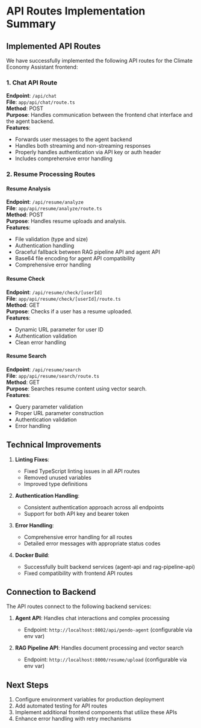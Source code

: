 # API Routes Implementation Summary

## Implemented API Routes

We have successfully implemented the following API routes for the Climate Economy Assistant frontend:

### 1. Chat API Route

**Endpoint**: `/api/chat`  
**File**: `app/api/chat/route.ts`  
**Method**: POST  
**Purpose**: Handles communication between the frontend chat interface and the agent backend.  
**Features**:
- Forwards user messages to the agent backend
- Handles both streaming and non-streaming responses
- Properly handles authentication via API key or auth header
- Includes comprehensive error handling

### 2. Resume Processing Routes

#### Resume Analysis 

**Endpoint**: `/api/resume/analyze`  
**File**: `app/api/resume/analyze/route.ts`  
**Method**: POST  
**Purpose**: Handles resume uploads and analysis.  
**Features**:
- File validation (type and size)
- Authentication handling
- Graceful fallback between RAG pipeline API and agent API
- Base64 file encoding for agent API compatibility
- Comprehensive error handling

#### Resume Check

**Endpoint**: `/api/resume/check/[userId]`  
**File**: `app/api/resume/check/[userId]/route.ts`  
**Method**: GET  
**Purpose**: Checks if a user has a resume uploaded.  
**Features**:
- Dynamic URL parameter for user ID
- Authentication validation
- Clean error handling

#### Resume Search

**Endpoint**: `/api/resume/search`  
**File**: `app/api/resume/search/route.ts`  
**Method**: GET  
**Purpose**: Searches resume content using vector search.  
**Features**:
- Query parameter validation
- Proper URL parameter construction
- Authentication validation
- Error handling

## Technical Improvements

1. **Linting Fixes**:
   - Fixed TypeScript linting issues in all API routes
   - Removed unused variables
   - Improved type definitions

2. **Authentication Handling**:
   - Consistent authentication approach across all endpoints
   - Support for both API key and bearer token

3. **Error Handling**:
   - Comprehensive error handling for all routes
   - Detailed error messages with appropriate status codes

4. **Docker Build**:
   - Successfully built backend services (agent-api and rag-pipeline-api)
   - Fixed compatibility with frontend API routes

## Connection to Backend

The API routes connect to the following backend services:

1. **Agent API**: Handles chat interactions and complex processing
   - Endpoint: `http://localhost:8002/api/pendo-agent` (configurable via env var)

2. **RAG Pipeline API**: Handles document processing and vector search
   - Endpoint: `http://localhost:8000/resume/upload` (configurable via env var)

## Next Steps

1. Configure environment variables for production deployment
2. Add automated testing for API routes
3. Implement additional frontend components that utilize these APIs
4. Enhance error handling with retry mechanisms 